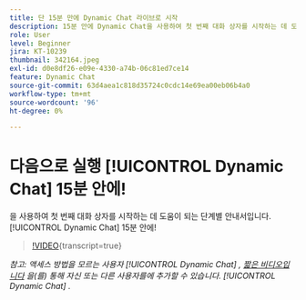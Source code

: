 ```yaml
---
title: 단 15분 만에 Dynamic Chat 라이브로 시작
description: 15분 안에 Dynamic Chat을 사용하여 첫 번째 대화 상자를 시작하는 데 도움이 되는 단계별 안내서입니다!
role: User
level: Beginner
jira: KT-10239
thumbnail: 342164.jpeg
exl-id: d0e8df26-e09e-4330-a74b-06c81ed7ce14
feature: Dynamic Chat
source-git-commit: 63d4aea1c818d35724c0cdc14e69ea00eb06b4a0
workflow-type: tm+mt
source-wordcount: '96'
ht-degree: 0%

---
```


# 다음으로 실행 [!UICONTROL Dynamic Chat]  15분 안에!

을 사용하여 첫 번째 대화 상자를 시작하는 데 도움이 되는 단계별 안내서입니다. [!UICONTROL Dynamic Chat]  15분 안에!

>[!VIDEO](https://video.tv.adobe.com/v/342164/?quality=12&learn=on){transcript=true}

*참고: 액세스 방법을 모르는 사용자 [!UICONTROL Dynamic Chat] , [짧은 비디오입니다](https://experienceleague.adobe.com/docs/marketo-learn/tutorials/dynamic-chat/user-management.html?lang=en) 을(를) 통해 자신 또는 다른 사용자를에 추가할 수 있습니다. [!UICONTROL Dynamic Chat] .*
